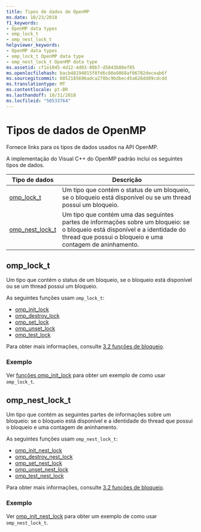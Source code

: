 ```yaml
---
title: Tipos de dados de OpenMP
ms.date: 10/23/2018
f1_keywords:
- OpenMP data types
- omp_lock_t
- omp_nest_lock_t
helpviewer_keywords:
- OpenMP data types
- omp_lock_t OpenMP data type
- omp_nest_lock_t OpenMP data type
ms.assetid: cf1e1045-4d12-4d03-80b7-d5843b80ef85
ms.openlocfilehash: bacb48194015f8fd6c80a9868af06702deceab6f
ms.sourcegitcommit: 6052185696adca270bc9bdbec45a626dd89cdcdd
ms.translationtype: MT
ms.contentlocale: pt-BR
ms.lasthandoff: 10/31/2018
ms.locfileid: "50533764"
---
```

# <a name="openmp-data-types"></a>Tipos de dados de OpenMP

Fornece links para os tipos de dados usados na API OpenMP.

A implementação do Visual C++ do OpenMP padrão inclui os seguintes tipos de dados.

|Tipo de dados|Descrição|
|---------|-----------|
|[omp_lock_t](#omp-lock-t)|Um tipo que contém o status de um bloqueio, se o bloqueio está disponível ou se um thread possui um bloqueio.|
|[omp_nest_lock_t](#omp-nest-lock-t)|Um tipo que contém uma das seguintes partes de informações sobre um bloqueio: se o bloqueio está disponível e a identidade do thread que possui o bloqueio e uma contagem de aninhamento.|

## <a name="omp-lock-t"></a>omp_lock_t

Um tipo que contém o status de um bloqueio, se o bloqueio está disponível ou se um thread possui um bloqueio.

As seguintes funções usam `omp_lock_t`:

- [omp_init_lock](openmp-functions.md#omp-init-lock)
- [omp_destroy_lock](openmp-functions.md#omp-destroy-lock)
- [omp_set_lock](openmp-functions.md#omp-set-lock)
- [omp_unset_lock](openmp-functions.md#omp-unset-lock)
- [omp_test_lock](openmp-functions.md#omp-test-lock)

Para obter mais informações, consulte [3.2 funções de bloqueio](../../../parallel/openmp/3-2-lock-functions.md).

### <a name="example"></a>Exemplo

Ver [funções omp_init_lock](openmp-functions.md#omp-init-lock) para obter um exemplo de como usar `omp_lock_t`.

## <a name="omp-nest-lock-t"></a>omp_nest_lock_t

Um tipo que contém as seguintes partes de informações sobre um bloqueio: se o bloqueio está disponível e a identidade do thread que possui o bloqueio e uma contagem de aninhamento.

As seguintes funções usam `omp_nest_lock_t`:

- [omp_init_nest_lock](openmp-functions.md#omp-init-nest-lock)
- [omp_destroy_nest_lock](openmp-functions.md#omp-destroy-nest-lock)
- [omp_set_nest_lock](openmp-functions.md#omp-set-nest-lock)
- [omp_unset_nest_lock](openmp-functions.md#omp-unset-nest-lock)
- [omp_test_nest_lock](openmp-functions.md#omp-test-nest-lock)

Para obter mais informações, consulte [3.2 funções de bloqueio](../../../parallel/openmp/3-2-lock-functions.md).

### <a name="example"></a>Exemplo

Ver [omp_init_nest_lock](openmp-functions.md#omp-init-nest-lock) para obter um exemplo de como usar `omp_nest_lock_t`.
